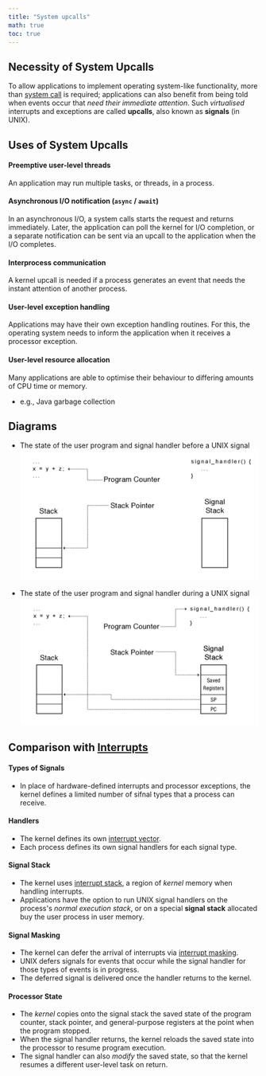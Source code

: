 ```yaml
---
title: "System upcalls"
math: true
toc: true
---
```


## Necessity of System Upcalls
To allow applications to implement operating system-like functionality, more than [system call](/notes/Mode%20transfer#System%20Calls) is required; applications can also benefit from being told when events occur that _need their immediate attention_. Such _virtualised_ interrupts and exceptions are called **upcalls**, also known as **signals** (in UNIX).

## Uses of System Upcalls
#### Preemptive user-level threads
An application may run multiple tasks, or threads, in a process.

#### Asynchronous I/O notification (`async` / `await`)
In an asynchronous I/O, a system calls starts the request and returns immediately. Later, the application can poll the kernel for I/O completion, or a separate notification can be sent via an upcall to the application when the I/O completes.

#### Interprocess communication
A kernel upcall is needed if a process generates an event that needs the instant attention of another process.

#### User-level exception handling
Applications may have their own exception handling routines. For this, the operating system needs to inform the application when it receives a processor exception.

#### User-level resource allocation
Many applications are able to optimise their behaviour to differing amounts of CPU time or memory.
- e.g., Java garbage collection

## Diagrams
- The state of the user program and signal handler before a UNIX signal
![upcall-before](/notes/images/upcall-before.png)

- The state of the user program and signal handler during a UNIX signal
![upcall-during](/notes/images/upcall-during.png)

## Comparison with [Interrupts](/notes/Mode%20transfer#Interrupts)
#### Types of Signals
- In place of hardware-defined interrupts and processor exceptions, the kernel defines a limited number of sifnal types that a process can receive.

#### Handlers
- The kernel defines its own [interrupt vector](/notes/Implementation%20of%20mode%20transfer#Interrupt%20Vector).
- Each process defines its own signal handlers for each signal type.

#### Signal Stack
- The kernel uses [interrupt stack](/notes/Implementation%20of%20mode%20transfer#Interrupt%20Stack), a region of _kernel_ memory when handling interrupts.
- Applications have the option to run UNIX signal handlers on the process's _normal execution stack_, or on a special **signal stack** allocated buy the user process in user memory.

#### Signal Masking
- The kernel can defer the arrival of interrupts via [interrupt masking](/notes/Implementation%20of%20mode%20transfer#Interrupt%20Masking).
- UNIX defers signals for events that occur while the signal handler for those types of events is in progress.
- The deferred signal is delivered once the handler returns to the kernel.

#### Processor State
- The _kernel_ copies onto the signal stack the saved state of the program counter, stack pointer, and general-purpose registers at the point when the program stopped.
- When the signal handler returns, the kernel reloads the saved state into the processor to resume program execution.
- The signal handler can also _modify_ the saved state, so that the kernel resumes a different user-level task on return.